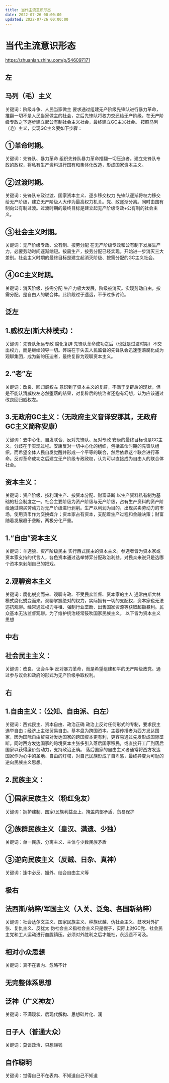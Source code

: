 ```yaml
---
title: 当代主流意识形态
date: 2022-07-26 00:00:00
updated: 2022-07-26 00:00:00
---
```


# 当代主流意识形态

https://zhuanlan.zhihu.com/p/546097171

## 左
## 马列（毛）主义
关键词：阶级斗争、人民当家做主
要求通过组建无产阶级先锋队进行暴力革命，推翻一切不是人民当家做主的社会，之后先锋队将权力交还给无产阶级，在无产阶级专政之下逐步建立起公有制社会主义社会，最终建立GC主义社会。
按照马列（毛）主义，实现GC主义要如下步骤：
## ①革命时期。
关键词：先锋队、暴力革命
组织先锋队暴力革命推翻一切压迫者。建立先锋队专政的政权，将私有生产资料进行国有和集体化改造，形成国家资本主义。
## ②过渡时期。
关键词：先锋队专政过渡、国家资本主义、逐步移交权力
先锋队逐渐将权力移交给无产阶级，建立无产阶级人大作为最高权力机关。党、政逐渐分离。同时由国有制向公有制过渡。过渡时期的最终目标是建立起无产阶级专政+公有制的社会主义。
## ③社会主义时期。
关键词：无产阶级专政、公有制、按劳分配
在无产阶级专政和公有制下发展生产力，必要劳动时间逐渐缩短。按需生产，按劳分配已经实现。开始进一步消灭三大差别。社会主义时期的最终目标是建立起消灭阶级、按需分配的GC主义社会。
## ④GC主义时期。
关键词：消灭阶级、按需分配
生产力极大发展，阶级被消灭。实现劳动自由，按需分配。是自由人的联合体。此阶段过于遥远，不予过多讨论。

## 泛左
## 1.威权左(斯大林模式)：
关键词：先锋队永远专政 腐化复辟
先锋队革命成功之后（也就是过渡时期）不交出权力，而是继续领导一切。弊端在于失去人民监督的先锋队会迅速堕落腐化成为观聊集团，成为新的压迫者，最终复辟为观聊资本主义。
## 2.“老”左
关键词：改良、回归威权左
意识到了资本主义的复辟，不满于复辟后的现状，但是不能认清威权左必然堕落的结果，对复辟后的统治者还抱有幻想，认为应该通过改良回归威权左。
## 3.无政府GC主义：（无政府主义音译安那其，无政府GC主义简称安康）
关键词：去中心化、自发联合、反对先锋队、反对专政
安康的最终目标也是GC主义，分歧在于实现过程。安康反对一切中心化的组织，包括革命时期的先锋队组织，而希望全体人民自发觉醒并形成一个平等的联合，然后依靠这个联合进行革命。反对革命成功之后建立无产阶级专政政权，认为可以直接成为自由人的联合体社会。

## 资本主义：
关键词：资产阶级、按利润生产、按资本分配、财富垄断
以生产资料私有制为基础的社会制度之一。社会主要阶级为资产阶级与无产阶级，占有生产资料的资产阶级通过购买劳动力对无产阶级进行剥削。生产以利润为目的，出现买卖劳动力的市场，使用货币作为交换媒介；资本家占有资本，支配着生产过程和金融决策；财富随着发展趋于垄断，两极分化严重。
## 1.“自由”资本主义
关键词：羊选狼、资产阶级民主
实行西式民主的资本主义。参选者皆为资本家或资本家支持的代言人，各色资本通过选举博弈分配政治利益。对民众来说只是选哪个资本来剥削自己的把戏。
## 2.观聊资本主义
关键词：腐化蜕变而来、观聊专政、不受民众监督、资本家的主人
通常由斯大林模式腐化蜕变而来。观聊掌握绝对的权力，实际拥有一切的支配权，资本家也无法违抗观聊。经常通过权力寻租、强制行业垄断、出售国家资源等获取超额暴利。民众基本无法监督观聊。为了维护统治经常鼓吹国家民族主义。
以下皆为资本主义思想
## 中右
## 社会民主主义：
关键词：改良、议会斗争
反对暴力革命，而是希望组建和平的无产阶级政党。通过参与议会和政府的形式为无产阶级争取权利。
## 右
## 1.自由主义：（公知、自由派、白左）
关键词：西式民主、资本自由、政治正确
政治上反对任何形式的专制，要求民主选举自由；经济上主张贸易自由。基本盘为跨国资本。主要传播者为西方发达国家，因为国际自由贸易对发达国家的跨国资本更有利，更容易通过先发形成国际垄断。同时西方发达国家的跨境资本主张多引入落后国家移民，或直接开工厂到落后国家以获得廉价劳动力，支持政治正确。
落后国家的自由主义者通常将西方发达国家作为心中的圣地、自由的灯塔，对自己民族形成了自卑感，最终异变为可耻的逆向民族主义思想。
## 2.民族主义：
## ①国家民族主义（粉红兔友）
关键词：拥护建制、国家/民族利益至上、掩盖内部矛盾、贸易保护

## ②族群民族主义（皇汉、满遗、少独）
关键词：单一民族、分离主义、主体与少数民族矛盾

## ③逆向民族主义（反贼、日杂、真神）
关键词：逢中必反、媚外、结合自由主义等
## 极右
## 法西斯/纳粹/军国主义（入关、泛兔、各国新纳粹）
关键词：社会达尔文主义、国家民族主义、种族优越、伪社会主义、鼓吹对外扩张、复仇主义、反犹太
伪社会主义指社会主义只是幌子，实际上对GC党、社会民主党和工人运动进行血腥镇压。必须对外胜利之后才能社，永远遥不可及。

## 相对小众思想
关键词：真不在表内、忽略不计

## 无完整体系思想
## 泛神（广义神友）
关键词：不满现状、后现代解构、思想碎片化、润
## 日子人（普通大众）
关键词：莫谈政治、只想赚钱
## 自作聪明
关键词：觉得自己不在表内、不知道自己不知道
